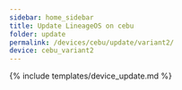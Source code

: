 ```yaml
---
sidebar: home_sidebar
title: Update LineageOS on cebu
folder: update
permalink: /devices/cebu/update/variant2/
device: cebu_variant2
---
```

{% include templates/device_update.md %}
